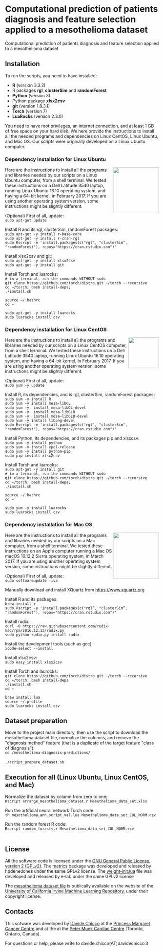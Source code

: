 # Computational prediction of patients diagnosis and feature selection applied to a mesothelioma dataset
Computational prediction of patients diagnosis and feature selection applied to a mesothelioma dataset

## Installation
To run the scripts, you need to have installed:
* **R** (version 3.3.2)
* R packages **rgl**, **clusterSim** and **randomForest**
* **Python** (version 3)
* Python package **xlsx2csv**
* **git** (version 1.8.3.1)
* **Torch** (version 7)
* **LuaRocks** (version 2.3.0)

You need to have root privileges, an internet connection, and at least 1 GB of free space on your hard disk. We here provide the instructions to install all the needed programs and dependencies on Linux CentOS, Linux Ubuntu, and Mac OS. Our scripts were originally developed on a Linux Ubuntu computer.

### Dependency installation for Linux Ubuntu
<img src="http://www.internetpost.it/wp-content/uploads/2016/04/ubuntu-head.png" width="150" align="right">
Here are the instructions to install all the programs and libraries needed by our scripts on a Linux Ubuntu computer, from a shell terminal. We tested these instructions on a Dell Latitude 3540 laptop, running Linux Ubuntu 16.10 operating system, and having a 64-bit kernel, in February 2017. If you are using another operating system version, some instructions might be slightly different.

(Optional) First of all, update:<br>
`sudo apt-get update`<br>

Install R and its rgl, clusterSim, randomForest packages:<br>
`sudo apt-get -y install r-base-core`<br>
`sudo apt-get -y install r-cran-rgl`<br>
`sudo Rscript -e 'install.packages(c("rgl", "clusterSim", "randomForest"), repos="https://cran.rstudio.com")'`<br>

Install xlsx2csv and git:<br>
`sudo apt-get -y install xlsx2csv`<br>
`sudo apt-get -y install git`<br>

Install Torch and luarocks:<br>
`# in a terminal, run the commands WITHOUT sudo`<br>
`git clone https://github.com/torch/distro.git ~/torch --recursive`<br>
`cd ~/torch; bash install-deps;`<br>
`./install.sh`<br>

`source ~/.bashrc`<br>
`cd ~`<br>

`sudo apt-get -y install luarocks`<br>
`sudo luarocks install csv`<br>

### Dependency installation for Linux CentOS
<img src="http://brettspence.com/wp-content/uploads/2014/11/centos-7-logo-580x118.jpg" width="100" align="right">
Here are the instructions to install all the programs and libraries needed by our scripts on a Linux CentOS computer, from a shell terminal. We tested these instructions on a Dell Latitude 3540 laptop, running Linux Ubuntu 16.10 operating system, and having a 64-bit kernel, in February 2017. If you are using another operating system version, some instructions might be slightly different.

(Optional) First of all, update:<br>
`sudo yum -y update`

Install R, its dependencies, and is rgl, clusterSim, randomForest packages:<br>
`sudo yum -y install R` <br>
`sudo yum -y install mesa-libGL` <br>
`sudo yum -y  install mesa-libGL-devel` <br>
`sudo yum -y  install mesa-libGLU` <br>
`sudo yum -y  install mesa-libGLU-devel` <br>
`sudo yum -y install libpng-devel` <br>
`sudo Rscript -e 'install.packages(c("rgl", "clusterSim", "randomForest"), repos="https://cran.rstudio.com")'` <br>

Install Python, its dependencies, and its packages pip and xlsxcsv:<br>
`sudo yum -y install python` <br>
`sudo yum -y install epel-release` <br>
`sudo yum -y install python-pip` <br>
`sudo pip install xlsx2csv` <br>

Install Torch and luarocks:<br>
`sudo apt-get -y install git` <br>
`# in a terminal, run the commands WITHOUT sudo` <br>
`git clone https://github.com/torch/distro.git ~/torch --recursive` <br>
`cd ~/torch; bash install-deps;` <br>
`./install.sh` <br>

`source ~/.bashrc`<br>
`cd ~`<br>

`sudo yum -y install luarocks` <br>
`sudo luarocks install csv` <br>


### Dependency installation for Mac OS
<img src="https://www.technobuffalo.com/wp-content/uploads/2015/06/Mac-OS-logo.jpg" width="150" align="right">
Here are the instructions to install all the programs and libraries needed by our scripts on a Mac computer, from a shell terminal. We tested these instructions on an Apple computer running a Mac OS macOS 10.12.2 Sierra operating system, in March 2017. If you are using another operating system version, some instructions might be slightly different.

(Optional) First of all, update:<br>
`sudo softwareupdate -iva`<br>

Manually download and install XQuartz from https://www.xquartz.org <br>

Install R and its packages:<br>
`brew install r`<br>
`sudo Rscript -e 'install.packages(c("rgl”, "clusterSim”, "randomForest”), repos="https://cran.rstudio.com")' `<br>

Install rudix:<br>
`curl -O https://raw.githubusercontent.com/rudix-mac/rpm/2016.12.13/rudix.py`<br>
`sudo python rudix.py install rudix`<br>

Install the development tools (such as gcc):<br>
`xcode-select --install`<br>

Install xlsx2csv:<br>
`sudo easy_install xlsx2csv` <br>

Install Torch and laurocks:<br>
`git clone https://github.com/torch/distro.git ~/torch --recursive`<br>
`cd ~/torch; bash install-deps`<br>
`./install.sh`<br>
`cd ~`<br>

`brew install lua`<br>
`source ~/.profile`<br>
`sudo luarocks install csv`<br>

## Dataset preparation

Move to the project main directory, then use the script to download the mesothelioma dataset file, normalize the columns, and remove the "diagnosis method" feature (that is a duplicate of the target feature "class of diagnosis"):<br>
`cd /mesothelioma-diagnosis-predictions/` <br><br>
`./script_prepare_dataset.sh` <br>


## Execution for all (Linux Ubuntu, Linux CentOS, and Mac)
Normalize the dataset by column from zero to one:<br>
`Rscript arrange_mesothelioma_dataset.r Mesothelioma_data_set.xlsx` <br>

Run the artificial neural network Torch code:<br>
`th mesothelioma_ann_script_val.lua Mesothelioma_data_set_COL_NORM.csv` <br>

Run the random forest R code:<br>
`Rscript random_forests.r Mesothelioma_data_set_COL_NORM.csv` <br><br>

## License
All the software code is licensed under the [GNU General Public License, version 2 (GPLv2)](http://www.gnu.org/licenses/gpl-2.0-standalone.html).
The [metrics](https://github.com/hpenedones/metrics) package was developed and released by hpdenedones under the same GPLv2 license. The [weight-init.lua](https://github.com/e-lab/torch-toolbox) file was developed and released by e-lab under the same GPLv2 license

The [mesothelioma dataset file](https://archive.ics.uci.edu/ml/datasets/Mesothelioma%C3%A2%E2%82%AC%E2%84%A2s+disease+data+set+) is publically available on the website of the [University of California Irvine Machine Learning Repository](http://archive.ics.uci.edu/ml/), under their copyright license.

## Contacts
This sofware was developed by [Davide Chicco](http://www.DavideChicco.it) at the [Princess Margaret Cancer Centre](http://www.uhn.ca/PrincessMargaret/Research/) and at the at the [Peter Munk Cardiac Centre](https://www.uhn.ca/PMCC/Research/Pages/default.aspx) (Toronto, Ontario, Canada).

For questions or help, please write to davide.chicco(AT)davidechicco.it
